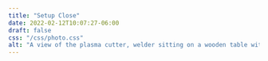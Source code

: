 ```yaml
---
title: "Setup Close"
date: 2022-02-12T10:07:27-06:00
draft: false
css: "/css/photo.css"
alt: "A view of the plasma cutter, welder sitting on a wooden table with the trunk of hatchback open in the background, and a disk grinder in the corner of the shot."
---
```

